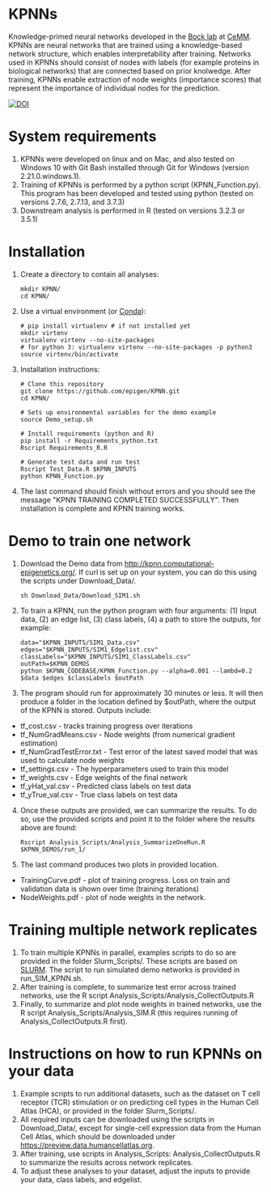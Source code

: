 # KPNNs
Knowledge-primed neural networks developed in the [Bock lab](http://medical-epigenomics.org) at [CeMM](http://cemm.at). KPNNs are neural networks that are trained using a knowledge-based network structure, which enables interpretability after training. Networks used in KPNNs should consist of nodes with labels (for example proteins in biological networks) that are connected based on prior knolwedge. After training, KPNNs enable extraction of node weights (importance scores) that represent the importance of individual nodes for the prediction.

[![DOI](https://zenodo.org/badge/190380526.svg)](https://zenodo.org/badge/latestdoi/190380526)

# System requirements
1. KPNNs were developed on linux and on Mac, and also tested on Windows 10 with Git Bash installed through Git for Windows (version 2.21.0.windows.1). 
2. Training of KPNNs is performed by a python script (KPNN_Function.py). This program has been developed and tested using python (tested on versions 2.7.6, 2.7.13, and 3.7.3) 
3. Downstream analysis is performed in R (tested on versions 3.2.3 or 3.5.1)

# Installation
1. Create a directory to contain all analyses:
      ```
	  mkdir KPNN/
	  cd KPNN/
      ```
2. Use a virtual environment (or [Conda](Conda.md)):
      ```
	  # pip install virtualenv # if not installed yet
	  mkdir virtenv
	  virtualenv virtenv --no-site-packages
	  # for python 3: virtualenv virtenv --no-site-packages -p python3
	  source virtenv/bin/activate
      ```
3. Installation instructions:
	  ```
	  # Clone this repository
	  git clone https://github.com/epigen/KPNN.git
	  cd KPNN/
	  
	  # Sets up environmental variables for the demo example
	  source Demo_setup.sh

	  # Install requirements (python and R)
	  pip install -r Requirements_python.txt
	  Rscript Requirements_R.R

	  # Generate test data and run test
	  Rscript Test_Data.R $KPNN_INPUTS
	  python KPNN_Function.py
      ```
4. The last command should finish without errors and you should see the message "KPNN TRAINING COMPLETED SUCCESSFULLY". Then installation is complete and KPNN training works.

# Demo to train one network
1. Download the Demo data from http://kpnn.computational-epigenetics.org/. If curl is set up on your system, you can do this using the scripts under Download_Data/.
      ```
	  sh Download_Data/Download_SIM1.sh 
      ```
2. To train a KPNN, run the python program with four arguments: (1) Input data, (2) an edge list, (3) class labels, (4) a path to store the outputs, for example:
      ```
	  data="$KPNN_INPUTS/SIM1_Data.csv"
	  edges="$KPNN_INPUTS/SIM1_Edgelist.csv"
	  classLabels="$KPNN_INPUTS/SIM1_ClassLabels.csv"
	  outPath=$KPNN_DEMOS
      python $KPNN_CODEBASE/KPNN_Function.py --alpha=0.001 --lambd=0.2 $data $edges $classLabels $outPath
      ```
3. The program should run for approximately 30 minutes or less. It will then produce a folder in the location defined by $outPath, where the output of the KPNN is stored. Outputs include:
  - tf_cost.csv - tracks training progress over iterations
  - tf_NumGradMeans.csv - Node weights (from numerical gradient estimation)
  - tf_NumGradTestError.txt - Test error of the latest saved model that was used to calculate node weights
  - tf_settings.csv - The hyperparameters used to train this model
  - tf_weights.csv - Edge weights of the final network
  - tf_yHat_val.csv - Predicted class labels on test data
  - tf_yTrue_val.csv - True class labels on test data
4. Once these outputs are provided, we can summarize the results. To do so, use the provided scripts and point it to the folder where the results above are found:
      ```
	  Rscript Analysis_Scripts/Analysis_SummarizeOneRun.R $KPNN_DEMOS/run_1/
      ```
5. The last command produces two plots in provided location.
  - TrainingCurve.pdf - plot of training progress. Loss on train and validation data is shown over time (training iterations)
  - NodeWeights.pdf - plot of node weights in the network.

# Training multiple network replicates
1. To train multiple KPNNs in parallel, examples scripts to do so are provided in the folder Slurm_Scripts/. These scripts are based on [SLURM](https://slurm.schedmd.com). The script to run simulated demo networks is provided in run_SIM_KPNN.sh.
2. After training is complete, to summarize test error across trained networks, use the R script Analysis_Scripts/Analysis_CollectOutputs.R
3. Finally, to summarize and plot node weights in trained networks, use the R script Analysis_Scripts/Analysis_SIM.R (this requires running of Analysis_CollectOutputs.R first).

# Instructions on how to run KPNNs on your data
1. Example scripts to run additional datasets, such as the dataset on T cell receptor (TCR) stimulation or on predicting cell types in the Human Cell Atlas (HCA), or provided in the folder Slurm_Scripts/.
2. All required inputs can be downloaded using the scripts in Download_Data/, except for single-cell expression data from the Human Cell Atlas, which should be downloaded under https://preview.data.humancellatlas.org.
3. After training, use scripts in Analysis_Scripts: Analysis_CollectOutputs.R to summarize the results across network replicates.
4. To adjust these analyses to your dataset, adjust the inputs to provide your data, class labels, and edgelist.
